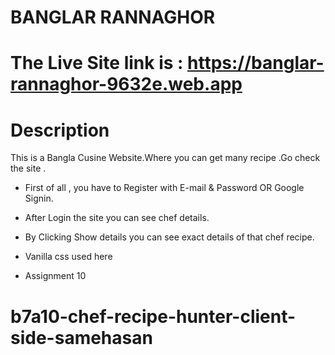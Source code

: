 # BANGLAR RANNAGHOR
# The  Live Site link is : https://banglar-rannaghor-9632e.web.app
# Description
This is a Bangla Cusine Website.Where you can get many recipe .Go check the site .

* First of all , you have to Register with E-mail & Password OR Google Signin.
* After Login the site you can see chef details.
* By Clicking Show details you can see exact details of that chef recipe.


* Vanilla css used here
* Assignment 10

# b7a10-chef-recipe-hunter-client-side-samehasan

